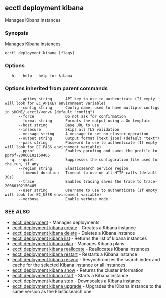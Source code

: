## ecctl deployment kibana

Manages Kibana instances

### Synopsis

Manages Kibana instances

```
ecctl deployment kibana [flags]
```

### Options

```
  -h, --help   help for kibana
```

### Options inherited from parent commands

```
      --apikey string      API key to use to authenticate (If empty will look for EC_APIKEY environment variable)
      --config string      Config name, used to have multiple configs in $HOME/.ecctl/<env> (default "config")
      --force              Do not ask for confirmation
      --format string      Formats the output using a Go template
      --host string        Base URL to use
      --insecure           Skips all TLS validation
      --message string     A message to set on cluster operation
      --output string      Output format [text|json] (default "text")
      --pass string        Password to use to authenticate (If empty will look for EC_PASS environment variable)
      --pprof              Enables pprofing and saves the profile to pprof-20060102150405
  -q, --quiet              Suppresses the configuration file used for the run, if any
      --region string      Elasticsearch Service region
      --timeout duration   Timeout to use on all HTTP calls (default 30s)
      --trace              Enables tracing saves the trace to trace-20060102150405
      --user string        Username to use to authenticate (If empty will look for EC_USER environment variable)
      --verbose            Enable verbose mode
```

### SEE ALSO

* [ecctl deployment](ecctl_deployment.md)	 - Manages deployments
* [ecctl deployment kibana create](ecctl_deployment_kibana_create.md)	 - Creates a Kibana instance
* [ecctl deployment kibana delete](ecctl_deployment_kibana_delete.md)	 - Deletes a Kibana instance
* [ecctl deployment kibana list](ecctl_deployment_kibana_list.md)	 - Returns the list of kibana instances
* [ecctl deployment kibana plan](ecctl_deployment_kibana_plan.md)	 - Manages Kibana plans
* [ecctl deployment kibana reallocate](ecctl_deployment_kibana_reallocate.md)	 - Reallocates Kibana instances
* [ecctl deployment kibana restart](ecctl_deployment_kibana_restart.md)	 - Restarts a Kibana instance
* [ecctl deployment kibana resync](ecctl_deployment_kibana_resync.md)	 - Resynchronizes the search index and cache for the selected Kibana instance or all instances
* [ecctl deployment kibana show](ecctl_deployment_kibana_show.md)	 - Returns the cluster information
* [ecctl deployment kibana start](ecctl_deployment_kibana_start.md)	 - Starts a Kibana instance
* [ecctl deployment kibana stop](ecctl_deployment_kibana_stop.md)	 - Downscales a Kibana instance
* [ecctl deployment kibana upgrade](ecctl_deployment_kibana_upgrade.md)	 - Upgrades the Kibana instance to the same version as the Elasticsearch one

